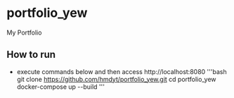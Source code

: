 # portfolio_yew
My Portfolio

## How to run
- execute commands below and then access http://localhost:8080
'''bash
git clone https://github.com/hmdyt/portfolio_yew.git
cd portfolio_yew
docker-compose up --build
'''
